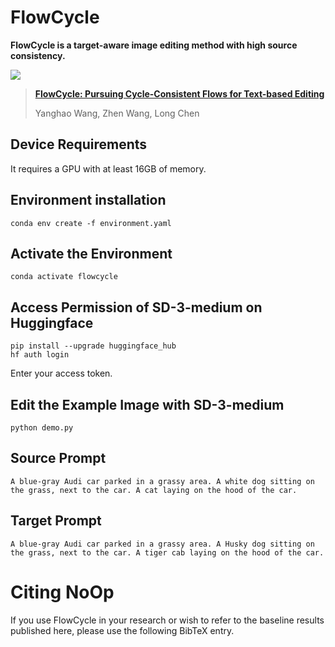 # FlowCycle

**FlowCycle is a target-aware image editing method with high source consistency.**

![](teaser.png)

> [**FlowCycle: Pursuing Cycle-Consistent Flows for Text-based Editing**](https://arxiv.org/pdf/2508.11330)
> 
> Yanghao Wang, Zhen Wang, Long Chen  

## Device Requirements

It requires a GPU with at least 16GB of memory.

## Environment installation

```
conda env create -f environment.yaml
```
## Activate the Environment

```
conda activate flowcycle
```

## Access Permission of SD-3-medium on Huggingface
```
pip install --upgrade huggingface_hub
hf auth login
```
Enter your access token.

## Edit the Example Image with SD-3-medium
```
python demo.py
```
## Source Prompt
```
A blue-gray Audi car parked in a grassy area. A white dog sitting on the grass, next to the car. A cat laying on the hood of the car.
```

## Target Prompt
```
A blue-gray Audi car parked in a grassy area. A Husky dog sitting on the grass, next to the car. A tiger cab laying on the hood of the car.
```

# Citing NoOp

If you use FlowCycle in your research or wish to refer to the baseline results published here, please use the following BibTeX entry.

```BibTeX

```
